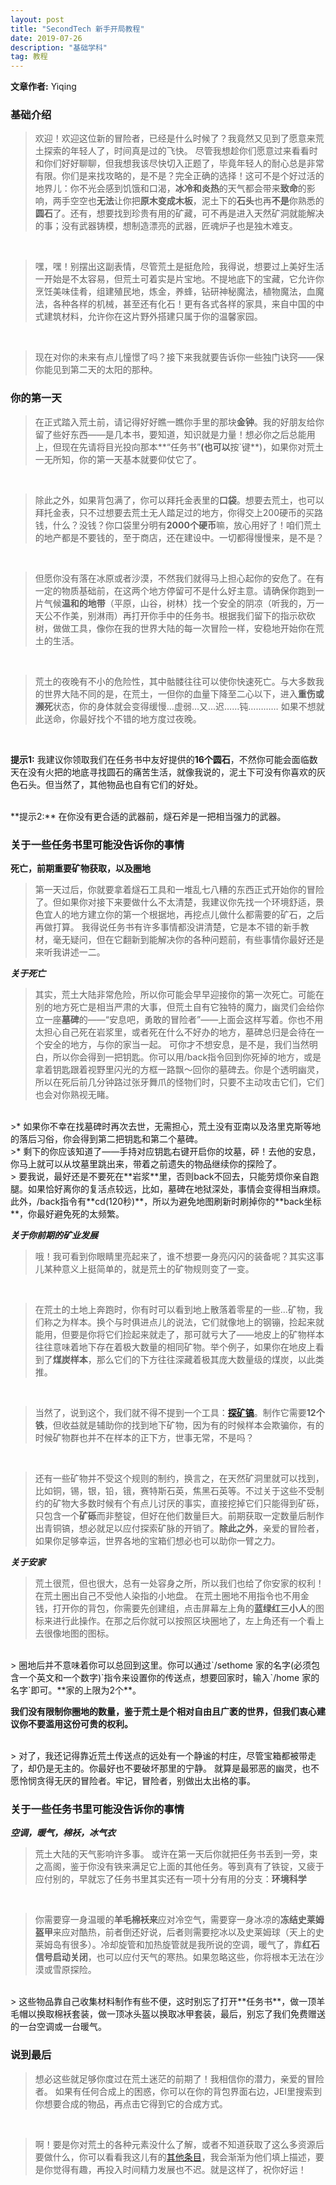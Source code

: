 ```yaml
---
layout: post
title: "SecondTech 新手开局教程"
date: 2019-07-26
description: "基础学科"
tag: 教程
---   
```


**文章作者:** Yiqing

### **基础介绍**
> 欢迎！欢迎这位新的冒险者，已经是什么时候了？我竟然又见到了愿意来荒土探索的年轻人了，时间真是过的飞快。
尽管我想趁你们愿意过来看看时和你们好好聊聊，但我想我该尽快切入正题了，毕竟年轻人的耐心总是非常有限。你们是来找攻略的，是不是？完全正确的选择！这可不是个好过活的地界儿：你不光会感到饥饿和口渴，**冰冷和炎热**的天气都会带来**致命**的影响，两手空空也**无法**让你把**原木变成木板**，泥土下的**石头**也再**不是**你熟悉的**圆石**了。还有，想要找到珍贵有用的矿藏，可不再是进入天然矿洞就能解决的事；没有武器铸模，想制造漂亮的武器，匠魂炉子也是独木难支。

<br />

> 嘿，嘿！别摆出这副表情，尽管荒土是挺危险，我得说，想要过上美好生活一开始是不太容易，但荒土可着实是片宝地。不提地底下的宝藏，它允许你烹饪美味佳肴，组建殖民地，炼金，养蜂，钻研神秘魔法，植物魔法，血魔法，各种各样的机械，甚至还有化石！更有各式各样的家具，来自中国的中式建筑材料，允许你在这片野外搭建只属于你的温馨家园。

<br />

> 现在对你的未来有点儿憧憬了吗？接下来我就要告诉你一些独门诀窍——保你能见到第二天的太阳的那种。


### **你的第一天**
> 在正式踏入荒土前，请记得好好瞧一瞧你手里的那块**金钟**。我的好朋友给你留了些好东西——是几本书，要知道，知识就是力量！想必你之后总能用上，但现在先请将目光投向那本**“任务书”**(也可以**按`键**)，如果你对荒土一无所知，你的第一天基本就要仰仗它了。

<br />

> 除此之外，如果背包满了，你可以拜托金表里的**口袋**。想要去荒土，也可以拜托金表，只不过想要去荒土无人踏足过的地方，你得交上200硬币的买路钱，什么？没钱？你口袋里分明有**2000个硬币**嘛，放心用好了！咱们荒土的地产都是不要钱的，至于商店，还在建设中。一切都得慢慢来，是不是？

<br />

> 但愿你没有落在冰原或者沙漠，不然我们就得马上担心起你的安危了。在有一定的物质基础前，在这两个地方停留可不是什么好主意。请确保你跑到一片气候**温和的地带**（平原，山谷，树林）找一个安全的阴凉（听我的，万一天公不作美，别淋雨）再打开你手中的任务书。根据我们留下的指示砍砍树，做做工具，像你在我的世界大陆的每一次冒险一样，安稳地开始你在荒土的生活。

<br />

> 荒土的夜晚有不小的危险性，其中骷髅往往可以使你快速死亡。与大多数我的世界大陆不同的是，在荒土，一但你的血量下降至二心以下，进入**重伤或濒死**状态，你的身体就会变得缓慢…虚弱…又…迟……钝…………
如果不想就此送命，你最好找个不错的地方度过夜晚。

<br />

**提示1:** 我建议你领取我们在任务书中友好提供的**16个圆石**，不然你可能会面临数天在没有火把的地底寻找圆石的痛苦生活，就像我说的，泥土下可没有你喜欢的灰色石头。但当然了，其他物品也自有它们的好处。

<br />
**提示2:** 在你没有更合适的武器前，燧石斧是一把相当强力的武器。

### **关于一些任务书里可能没告诉你的事情**

**死亡，前期重要矿物获取，以及圈地**
> 第一天过后，你就要拿着燧石工具和一堆乱七八糟的东西正式开始你的冒险了。但如果你对接下来要做什么不太清楚，我建议你先找一个环境舒适，景色宜人的地方建立你的第一个根据地，再挖点儿做什么都需要的矿石，之后再做打算。
我得说任务书有许多事情都没讲清楚，它是本不错的新手教材，毫无疑问，但在它翻新到能解决你的各种问题前，有些事情你最好还是来听我讲述一二。

***关于死亡***
> 其实，荒土大陆非常危险，所以你可能会早早迎接你的第一次死亡。可能在别的地方死亡是相当严肃的大事，但荒土自有它独特的魔力，幽灵们会给你立一座**墓碑**的——“安息吧，勇敢的冒险者”——上面会这样写着。你也不用太担心自己死在岩浆里，或者死在什么不好办的地方，墓碑总归是会待在一个安全的地方，与你的家当一起。
可你才不想安息，是不是，我们当然明白，所以你会得到一把钥匙。你可以用/back指令回到你死掉的地方，或是拿着钥匙跟着视野里闪光的方框一路飘～回你的墓碑去。你是个透明幽灵，所以在死后前几分钟路过张牙舞爪的怪物们时，只要不主动攻击它们，它们也会对你熟视无睹。

<br />
>* 如果你不幸在找墓碑时再次去世，无需担心，荒土没有亚南以及洛里克斯等地的落后习俗，你会得到第二把钥匙和第二个墓碑。

<br />
>* 剩下的你应该知道了——手持对应钥匙右键开启你的坟墓，砰！去他的安息，你马上就可以从坟墓里跳出来，带着之前遗失的物品继续你的探险了。

<br />
> 要我说，最好还是不要死在**岩浆**里，否则back不回去，只能劳烦你亲自跑腿。如果恰好离你的复活点较远，比如，墓碑在地狱深处，事情会变得相当麻烦。此外，/back指令有**cd(120秒)**，所以为避免地图刷新时刷掉你的**back坐标**，你最好避免死的太频繁。

***关于你前期的矿业发展***
> 哦！我可看到你眼睛里亮起来了，谁不想要一身亮闪闪的装备呢？其实这事儿某种意义上挺简单的，就是荒土的矿物规则变了一变。

<br />

> 在荒土的土地上奔跑时，你有时可以看到地上散落着零星的一些…矿物，我们称之为样本。换个与时俱进点儿的说法，它们就像地上的钢镚，捡起来就能用，但要是你将它们捡起来就走了，那可就亏大了——地皮上的矿物样本往往意味着地下存在着极大数量的相同矿物。举个例子，如果你在地皮上看到了**煤炭样本**，那么它们的下方往往深藏着极其庞大数量级的煤炭，以此类推。


<br />

> 当然了，说到这个，我们就不得不提到一个工具：**[探矿镐](https://www.mcmod.cn/item/157199.html)**。制作它需要**12个铁**，但收益就是辅助你的找到地下矿物，因为有的时候样本会欺骗你，有的时候矿物群也并不在样本的正下方，世事无常，不是吗？

<br />

> 还有一些矿物并不受这个规则的制约，换言之，在天然矿洞里就可以找到，比如铜，锡，银，铅，锇，赛特斯石英，焦黑石英等。不过关于这些不受制约的矿物大多数时候有个有点儿讨厌的事实，直接挖掉它们只能得到矿砾，只包含一个**矿砾**而非整锭，但好在他们数量巨大。前期获取一定数量后制作出青铜镐，想必就足以应付探索矿脉的开销了。**除此之外**，亲爱的冒险者，如果你足够幸运，世界各地的宝箱们想必也可以助你一臂之力。

***关于安家***
> 荒土很荒，但也很大，总有一处容身之所，所以我们也给了你安家的权利！在荒土圈出自己不受他人染指的小地盘。
在荒土圈地不用指令也不用金钱，打开你的背包，你需要先创建组，点击屏幕左上角的**蓝绿红三小人**的图标来进行此操作。在那之后你就可以按照区块圈地了，左上角还有一个看上去很像地图的图标。

<br />
> 圈地后并不意味着你可以总回到这里。你可以通过`/sethome 家的名字(必须包含一个英文和一个数字)`指令来设置你的传送点，想要回家时，输入`/home 家的名字`即可。**家的上限为2个**。

<br />

**我们没有限制你圈地的数量，鉴于荒土是个相对自由且广袤的世界，但我们衷心建议你不要滥用这份可贵的权利。**

<br />
> 对了，我还记得靠近荒土传送点的远处有一个静谧的村庄，尽管宝箱都被带走了，却仍是无主的。你最好也不要破坏那里的宁静。
就算是最邪恶的幽灵，也不愿怜悯贪得无厌的冒险者。牢记，冒险者，别做出太出格的事。

<br />

### **关于一些任务书里可能没告诉你的事情**
***空调，暖气，棉袄，冰气衣***
> 荒土大陆的天气影响许多事。
或许在第一天后你就把任务书丢到一旁，束之高阁，鉴于你没有铁来满足它上面的其他任务。等到真有了铁锭，又疲于应付别的，早就忘了任务书里其实还有一项十分有用的分支：**环境科学**

<br />

> 你需要穿一身温暖的**羊毛棉袄来**应对冷空气，需要穿一身冰凉的**冻结史莱姆盔甲**来应对酷热，前者倒还好说，后者则需要挖冰以及史莱姆球（天上的史莱姆岛有很多）。冷却旋管和加热旋管就是我所说的空调，暖气了，靠**红石信号启动关闭**，也可以应付天气的寒热。如果忽略这些，你将根本无法在沙漠或雪原探险。

<br />
> 这些物品靠自己收集材料制作有些不便，这时别忘了打开**任务书**，做一顶羊毛帽以换取棉袄套装，做一顶冰头盔以换取冰甲套装，最后，别忘了我们免费赠送的一台空调或一台暖气。

<br />

### **说到最后**

> 想必这些就足够你度过在荒土迷茫的前期了！我相信你的潜力，亲爱的冒险者。
如果有任何合成上的困惑，你可以在你的背包界面右边，JEI里搜索到你想要合成的物品，再点击它得到它的合成方式。

<br />

> 啊！要是你对荒土的各种元素没什么了解，或者不知道获取了这么多资源后要做什么，你可以看看我这儿有的[其他条目](https://caishangqi.github.io/2019/07/Tutorial/)，我会渐渐为他们填上描述，要是你觉得有趣，再投入时间精力发展也不迟。就是这样了，祝你好运！
